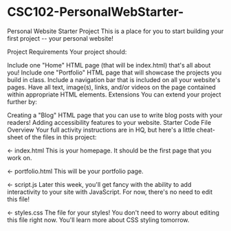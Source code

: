 # CSC102-PersonalWebStarter-

Personal Website Starter Project
This is a place for you to start building your first project -- your personal website!

Project Requirements
Your project should:

Include one "Home" HTML page (that will be index.html) that's all about you!
Include one "Portfolio" HTML page that will showcase the projects you build in class.
Include a navigation bar that is included on all your website's pages.
Have all text, image(s), links, and/or videos on the page contained within appropriate HTML elements.
Extensions
You can extend your project further by:

Creating a "Blog" HTML page that you can use to write blog posts with your readers!
Adding accessibility features to your website.
Starter Code File Overview
Your full activity instructions are in HQ, but here's a little cheat-sheet of the files in this project:

← index.html
This is your homepage. It should be the first page that you work on.

← portfolio.html
This will be your portfolio page.

← script.js
Later this week, you'll get fancy with the ability to add interactivity to your site with JavaScript. For now, there's no need to edit this file!

← styles.css
The file for your styles! You don't need to worry about editing this file right now. You'll learn more about CSS styling tomorrow.

